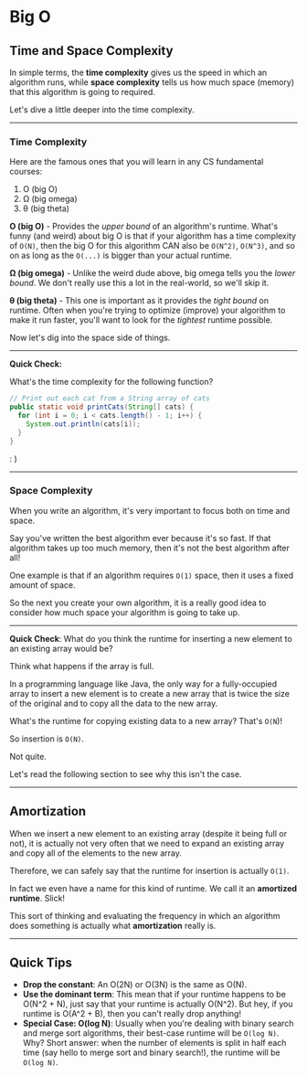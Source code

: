 # Big O

## Time and Space Complexity

In simple terms, the **time complexity** gives us the speed in which an algorithm runs, while **space complexity** tells us how much space (memory) that this algorithm is going to required.

Let's dive a little deeper into the time complexity.

---

### Time Complexity

Here are the famous ones that you will learn in any CS fundamental courses:

1. O (big O)
2. Ω (big omega)
3. θ (big theta)

**O (big O)** - Provides the *upper bound* of an algorithm's runtime. What's funny (and weird) about big O is that if your algorithm has a time complexity of `O(N)`, then the big O for this algorithm CAN also be `O(N^2)`, `O(N^3)`, and so on as long as the `O(...)` is bigger than your actual runtime.

**Ω (big omega)** - Unlike the weird dude above, big omega tells you the *lower bound*. We don't really use this a lot in the real-world, so we'll skip it.

**θ (big theta)** - This one is important as it provides the *tight bound* on runtime. Often when you're trying to optimize (improve) your algorithm to make it run faster, you'll want to look for the *tightest* runtime possible.

Now let's dig into the space side of things.

---

**Quick Check:**

What's the time complexity for the following function?

```java
// Print out each cat from a String array of cats
public static void printCats(String[] cats) {
  for (int i = 0; i < cats.length() - 1; i++) {
    System.out.println(cats[i]);
  }
}
```

: )

---

### Space Complexity

When you write an algorithm, it's very important to focus both on time and space. 

Say you've written the best algorithm ever because it's so fast. If that algorithm takes up too much memory, then it's not the best algorithm after all!

One example is that if an algorithm requires `O(1)` space, then it uses a fixed amount of space.

So the next you create your own algorithm, it is a really good idea to consider how much space your algorithm is going to take up.

---

**Quick Check**: What do you think the runtime for inserting a new element to an existing array would be?

Think what happens if the array is full. 

In a programming language like Java, the only way for a fully-occupied array to insert a new element is to create a new array that is twice the size of the original and to copy all the data to the new array.

What's the runtime for copying existing data to a new array? That's `O(N`)!

So insertion is `O(N)`.

Not quite.

Let's read the following section to see why this isn't the case.

---

## Amortization

When we insert a new element to an existing array (despite it being full or not), it is actually not very often that we need to expand an existing array and copy all of the elements to the new array.

Therefore, we can safely say that the runtime for insertion is actually `O(1)`. 

In fact we even have a name for this kind of runtime. We call it an **amortized runtime**. Slick!

This sort of thinking and evaluating the frequency in which an algorithm does something is actually what **amortization** really is.

---

## Quick Tips

- **Drop the constant**: An O(2N) or O(3N) is the same as O(N).
- **Use the dominant term**: This mean that if your runtime happens to be O(N^2 + N), just say that your runtime is actually O(N^2). But hey, if you runtime is O(A^2 + B), then you can't really drop anything!
- **Special Case: O(log N)**: Usually when you're dealing with binary search and merge sort algorithms, their best-case runtime will be `O(log N)`. Why? Short answer: when the number of elements is split in half each time (say hello to merge sort and binary search!), the runtime will be `O(log N)`.